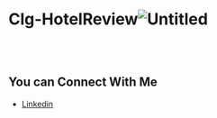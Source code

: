 # Clg-HotelReview![Untitled](https://user-images.githubusercontent.com/96478470/157028854-a5864470-e9cd-4f2f-b495-25b7fc92f1ac.jpg)
<br/>
<br/>

## You can Connect With Me

- [Linkedin](https://www.linkedin.com/in/karandhiyad/)
